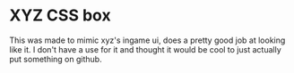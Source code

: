 # XYZ CSS box
This was made to mimic xyz's ingame ui, does a pretty good job at looking like it. I don't have a use for it and thought it would be cool to just actually put something on github.
